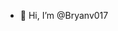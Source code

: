 - 👋 Hi, I’m @Bryanv017
<!---
Bryanv017/Bryanv017 is a ✨ special ✨ repository because its `README.md` (this file) appears on your GitHub profile.
You can click the Preview link to take a look at your changes.
--->
